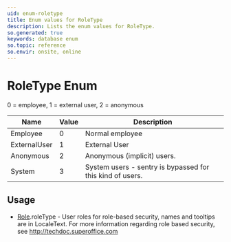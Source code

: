 ```yaml
---
uid: enum-roletype
title: Enum values for RoleType
description: Lists the enum values for RoleType.
so.generated: true
keywords: database enum
so.topic: reference
so.envir: onsite, online
---
```


# RoleType Enum

0 = employee, 1 = external user, 2 = anonymous

| Name | Value | Description |
|------|-------|-------------|
|Employee|0|Normal employee|
|ExternalUser|1|External User|
|Anonymous|2|Anonymous (implicit) users.|
|System|3|System users - sentry is bypassed for this kind of users.|

## Usage

* [Role](../role.md).roleType - User roles for role-based security, names and tooltips are in LocaleText. For more information regarding role based security, see http://techdoc.superoffice.com
